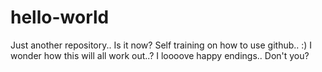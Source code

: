 # hello-world
Just another repository.. Is it now?
Self training on how to use github.. :)
I wonder how this will all work out..?
I loooove happy endings.. Don't you?
